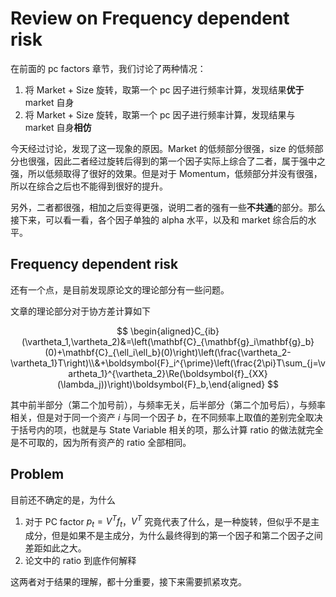 # Review on Frequency dependent risk

在前面的 pc factors 章节，我们讨论了两种情况：

1. 将 Market + Size 旋转，取第一个 pc 因子进行频率计算，发现结果**优于** market 自身
2. 将 Market + Size 旋转，取第一个 pc 因子进行频率计算，发现结果与 market 自身**相仿**

今天经过讨论，发现了这一现象的原因。Market 的低频部分很强，size 的低频部分也很强，因此二者经过旋转后得到的第一个因子实际上综合了二者，属于强中之强，所以低频取得了很好的效果。但是对于 Momentum，低频部分并没有很强，所以在综合之后也不能得到很好的提升。

另外，二者都很强，相加之后变得更强，说明二者的强有一些**不共通**的部分。那么接下来，可以看一看，各个因子单独的 alpha 水平，以及和 market 综合后的水平。

## Frequency dependent risk

还有一个点，是目前发现原论文的理论部分有一些问题。

文章的理论部分对于协方差计算如下

$$
\begin{aligned}C_{ib}(\vartheta_1,\vartheta_2)&=\left(\mathbf{C}_{\mathbf{g}_i\mathbf{g}_b}(0)+\mathbf{C}_{\ell_i\ell_b}(0)\right)\left(\frac{\vartheta_2-\vartheta_1}T\right)\\&+\boldsymbol{F}_i^{\prime}\left(\frac{2\pi}T\sum_{j=\vartheta_1}^{\vartheta_2}\Re(\boldsymbol{f}_{XX}(\lambda_j))\right)\boldsymbol{F}_b,\end{aligned}
$$

其中前半部分（第二个加号前），与频率无关，后半部分（第二个加号后），与频率相关，但是对于同一个资产 $i$ 与同一个因子 $b$，在不同频率上取值的差别完全取决于括号内的项，也就是与 State Variable 相关的项，那么计算 ratio 的做法就完全是不可取的，因为所有资产的 ratio 全部相同。



## Problem

目前还不确定的是，为什么

1. 对于 PC factor $p_t = V^T f_t$，$V^T$ 究竟代表了什么，是一种旋转，但似乎不是主成分，但是如果不是主成分，为什么最终得到的第一个因子和第二个因子之间差距如此之大。
2. 论文中的 ratio 到底作何解释

这两者对于结果的理解，都十分重要，接下来需要抓紧攻克。



